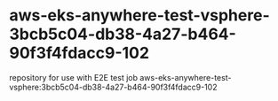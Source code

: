# aws-eks-anywhere-test-vsphere-3bcb5c04-db38-4a27-b464-90f3f4fdacc9-102
repository for use with E2E test job aws-eks-anywhere-test-vsphere:3bcb5c04-db38-4a27-b464-90f3f4fdacc9-102
